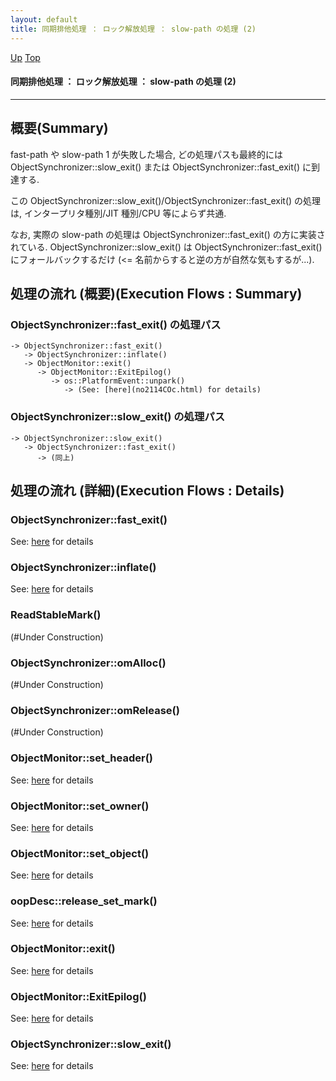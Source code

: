 ```yaml
---
layout: default
title: 同期排他処理 ： ロック解放処理 ： slow-path の処理 (2)
---
```

[Up](noXF2ZIHEZ.html) [Top](../index.html)

#### 同期排他処理 ： ロック解放処理 ： slow-path の処理 (2)

--- 
## 概要(Summary)
fast-path や slow-path 1 が失敗した場合, 
どの処理パスも最終的には ObjectSynchronizer::slow_exit() または ObjectSynchronizer::fast_exit() に到達する.
   
この ObjectSynchronizer::slow_exit()/ObjectSynchronizer::fast_exit() の処理は, 
インタープリタ種別/JIT 種別/CPU 等によらず共通.

なお, 実際の slow-path の処理は ObjectSynchronizer::fast_exit() の方に実装されている.
ObjectSynchronizer::slow_exit() は ObjectSynchronizer::fast_exit() にフォールバックするだけ
(<= 名前からすると逆の方が自然な気もするが...).

## 処理の流れ (概要)(Execution Flows : Summary)
### ObjectSynchronizer::fast_exit() の処理パス
```
-> ObjectSynchronizer::fast_exit()
   -> ObjectSynchronizer::inflate()
   -> ObjectMonitor::exit()
      -> ObjectMonitor::ExitEpilog()
         -> os::PlatformEvent::unpark()
            -> (See: [here](no2114COc.html) for details)
```

### ObjectSynchronizer::slow_exit() の処理パス
```
-> ObjectSynchronizer::slow_exit()
   -> ObjectSynchronizer::fast_exit()
      -> (同上)
```

## 処理の流れ (詳細)(Execution Flows : Details)
### ObjectSynchronizer::fast_exit()
See: [here](no4230PDV.html) for details
### ObjectSynchronizer::inflate()
See: [here](no4230OJC.html) for details
### ReadStableMark()
(#Under Construction)

### ObjectSynchronizer::omAlloc()
(#Under Construction)

### ObjectSynchronizer::omRelease()
(#Under Construction)

### ObjectMonitor::set_header()
See: [here](no31977QCX.html) for details
### ObjectMonitor::set_owner()
See: [here](no31977dMd.html) for details
### ObjectMonitor::set_object()
See: [here](no31977qWj.html) for details
### oopDesc::release_set_mark()
See: [here](no319773gp.html) for details
### ObjectMonitor::exit()
See: [here](no4230cNb.html) for details
### ObjectMonitor::ExitEpilog()
See: [here](no3059n9T.html) for details
### ObjectSynchronizer::slow_exit()
See: [here](no4230C5O.html) for details






